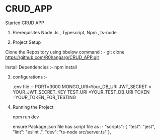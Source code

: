 # CRUD_APP
Started CRUD APP
1. Prerequisites 
Node Js , Typescript, Npm , ts-node


2. Project Setup 

Clone the Repository using bbelow command : -
git clone https://github.com/R0hangarg/CRUD_APP.git


Install Dependencies  :-
npm install 

3. configurations :-

    .env file :-
    PORT=3000
    MONGO_URI=Your_DB_URI
    JWT_SECRET = YOUR_JWT_SECRET_KEY
    TEST_URI =YOUR_TEST_DB_URI
    TOKEN =YOUR_TOKEN_FOR_TESTING

4. Running the Project

    npm run dev

    ensure Package.json file has script file as :- 
    "scripts": {
    "test": "jest",
    "lint": "eslint .",
    "dev": "ts-node src/server.ts"
    }, 
